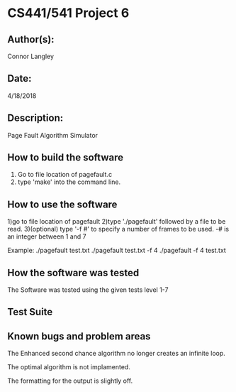 # CS441/541 Project 6

## Author(s):

Connor Langley


## Date:

4/18/2018


## Description:

Page Fault Algorithm Simulator


## How to build the software

1) Go to file location of pagefault.c
2) type 'make' into the command line.


## How to use the software

1)go to file location of pagefault
2)type './pagefault' followed by a file to be read.
3)(optional) type '-f #' to specify a number of frames to be used.
              -# is an integer between 1 and 7

Example:
  ./pagefault test.txt
  ./pagefault test.txt -f 4
  ./pagefault -f 4 test.txt


## How the software was tested

The Software was tested using the given tests level 1-7

## Test Suite




## Known bugs and problem areas

The Enhanced second chance algorithm no longer creates an infinite loop.

The optimal algorithm is not implamented.

The formatting for the output is slightly off.
